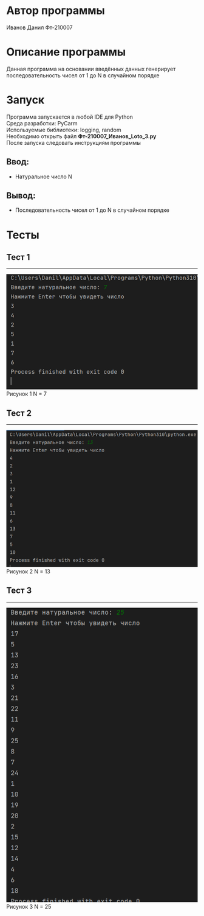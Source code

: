 # Автор программы
Иванов Данил Фт-210007
# Описание программы 
Данная программа на основании введённых данных генерирует последовательность чисел от 1 до N в случайном порядке
# Запуск
Программа запускается в любой IDE для Python\
Среда разработки: PyCarm\
Используемые библиотеки: logging, random\
Необходимо открыть файл **Фт-210007_Иванов_Loto_3.py**\
После запуска следовать инструкциям программы
## Ввод:
- Натуральное число N
## Вывод:
- Последовательность чисел от 1 до N в случайном порядке
# Тесты
## Тест 1 
___
![](https://github.com/I-D-S/Loto/blob/main/test/7.png)\
Рисунок 1 N = 7
## Тест 2 
___
![](https://github.com/I-D-S/Loto/blob/main/test/13.png)\
Рисунок 2 N = 13
## Тест 3 
___
![](https://github.com/I-D-S/Loto/blob/main/test/25.png)\
Рисунок 3 N = 25

